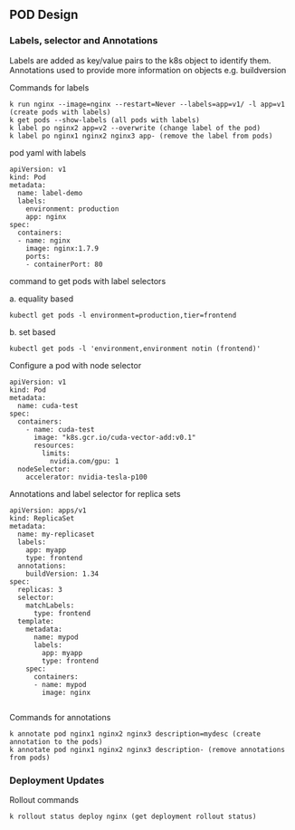 ## POD Design

### Labels, selector and Annotations

Labels are added as key/value pairs to the k8s object to identify them. 
Annotations used to provide more information on objects e.g. buildversion

Commands for labels
```
k run nginx --image=nginx --restart=Never --labels=app=v1/ -l app=v1 (create pods with labels)
k get pods --show-labels (all pods with labels)
k label po nginx2 app=v2 --overwrite (change label of the pod)
k label po nginx1 nginx2 nginx3 app- (remove the label from pods)
```

pod yaml with labels
```
apiVersion: v1
kind: Pod
metadata:
  name: label-demo
  labels:
    environment: production
    app: nginx
spec:
  containers:
  - name: nginx
    image: nginx:1.7.9
    ports:
    - containerPort: 80
```
command to get pods with label selectors

a. equality based 
```
kubectl get pods -l environment=production,tier=frontend
```
b. set based

```
kubectl get pods -l 'environment,environment notin (frontend)'
```

Configure a pod with node selector
```
apiVersion: v1
kind: Pod
metadata:
  name: cuda-test
spec:
  containers:
    - name: cuda-test
      image: "k8s.gcr.io/cuda-vector-add:v0.1"
      resources:
        limits:
          nvidia.com/gpu: 1
  nodeSelector:
    accelerator: nvidia-tesla-p100
```

Annotations and label selector for replica sets 

```
apiVersion: apps/v1
kind: ReplicaSet
metadata:
  name: my-replicaset
  labels:
    app: myapp
    type: frontend
  annotations:
    buildVersion: 1.34
spec:
  replicas: 3
  selector:
    matchLabels:
      type: frontend
  template:
    metadata:
      name: mypod
      labels:
        app: myapp
        type: frontend
    spec:
      containers:
      - name: mypod
        image: nginx
    
```
Commands for annotations
```
k annotate pod nginx1 nginx2 nginx3 description=mydesc (create annotation to the pods)
k annotate pod nginx1 nginx2 nginx3 description- (remove annotations from pods)
```

### Deployment Updates

Rollout commands
```
k rollout status deploy nginx (get deployment rollout status)

```